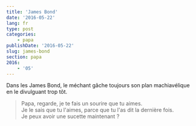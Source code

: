 ```yaml
---
title: 'James Bond'
date: '2016-05-22'
lang: fr
type: post
categories:
    - papa
publishDate: '2016-05-22'
slug: james-bond
section: papa
2016:
    - '05'
---
```


Dans les James Bond, le méchant gâche toujours son plan machiavélique en le divulguant trop tôt.

<!--more-->

> Papa, regarde, je te fais un sourire que tu aimes.  
> Je le sais que tu l'aimes, parce que tu l'as dit la dernière fois.  
> Je peux avoir une sucette maintenant ?
